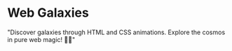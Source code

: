 # Web Galaxies
"Discover galaxies through HTML and CSS animations. Explore the cosmos in pure web magic! 🌌✨"
